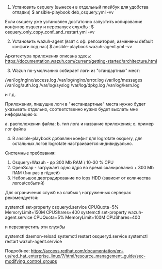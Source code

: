 1. Установить osquery (вынесен в отдельный плейбук для удобства отладки)
   $  ansible-playbook deb_osquery.yml -vv

Если osquery уже установлен достаточно запустить копирование конфигов osquery и перезапуск службы:
   $  osquery_only_copy_conf_and_restart.yml -vv 

2. Установить wazuh-agent (взят с оф. репозитория, изменены default конфиги под нас)
   $  ansible-playbook wazuh-agent.yml -vv

Архитектура приложения описана здесь:
https://documentation.wazuh.com/current/getting-started/architecture.html

3. Wazuh по-умолчанию собирает логи из "стандартных" мест:

/var/log/nginx/access.log
/var/log/nginx/error.log
/var/log/messages
/var/log/auth.log
/var/log/syslog
/var/log/dpkg.log
/var/log/kern.log

и т.д.

Приложения, пишущие логи в "нестандартные" места нужно будет указывать отдельно, соответственно нужно будет 
выслать мне информацию о: 

a. расположении файла; 
b. тип лога и название приложения; 
c. пример лог файла

4. В ansible-playbook добавлен конфиг для logrotate osquery, для остальных логов logrotate настраивается индивидуально.


Системные требования:

1. Osquery+Wazuh - до 300 Mb RAM \ 10-30 % CPU 
2. OpenScap - загружает одно ядро во время сканирования + 300 Mb RAM (1ин раз в n\дней)
3. Небольшое дерградирование по iops HDD (зависит от количества логов\событий)

Для ограничения служб на слабых \ нагруженных серверах рекомендуется:

systemctl set-property osqueryd.service CPUQuota=5% MemoryLimit=150M CPUShares=400
systemctl set-property wazuh-agent.service CPUQuota=5% MemoryLimit=100M CPUShares=400

и перезапустить эти службы

systemctl daemon-reload
systemctl restart osqueryd.service
systemctl restart wazuh-agent.service

Подробнее:
https://access.redhat.com/documentation/en-us/red_hat_enterprise_linux/7/html/resource_management_guide/sec-modifying_control_groups

